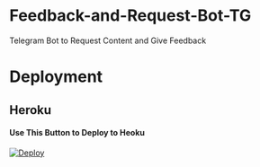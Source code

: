 # Feedback-and-Request-Bot-TG
Telegram Bot to Request Content and Give Feedback

# Deployment
## Heroku
#### Use This Button to Deploy to Heoku
[![Deploy](https://www.herokucdn.com/deploy/button.svg)](https://heroku.com/deploy)
